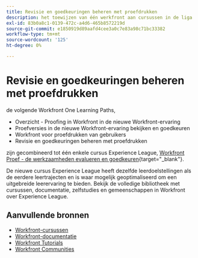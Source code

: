 ```yaml
---
title: Revisie en goedkeuringen beheren met proefdrukken
description: het toewijzen van één werkfront aan cursussen in de liga
exl-id: 83b0a8c1-0139-472c-a4d6-465b8572219d
source-git-commit: e1850919d89aafd4cee3a0c7e83a98c71bc33382
workflow-type: tm+mt
source-wordcount: '125'
ht-degree: 0%

---
```


# Revisie en goedkeuringen beheren met proefdrukken

de volgende Workfront One Learning Paths,

* Overzicht - Proofing in Workfront in de nieuwe Workfront-ervaring
* Proefversies in de nieuwe Workfront-ervaring bekijken en goedkeuren
* Workfront voor proefdrukken van gebruikers
* Revisie en goedkeuringen beheren met proefdrukken

zijn gecombineerd tot één enkele cursus Experience League, [Workfront Proef - de werkzaamheden evalueren en goedkeuren](https://experienceleague.adobe.com/?recommended=Workfront-L-1-2022.1.proof){target="_blank"}.

De nieuwe cursus Experience League heeft dezelfde leerdoelstellingen als de eerdere leertrajecten en is waar mogelijk geoptimaliseerd om een uitgebreide leerervaring te bieden.  Bekijk de volledige bibliotheek met cursussen, documentatie, zelfstudies en gemeenschappen in Workfront over Experience League.

## Aanvullende bronnen

* [Workfront-cursussen](https://experienceleague.adobe.com/?lang=en&amp;Solution=Workfront#courses)
* [Workfront-documentatie](https://experienceleague.adobe.com/docs/workfront.html)
* [Workfront Tutorials](https://experienceleague.adobe.com/docs/workfront-learn/tutorials-workfront/home.html)
* [Workfront Communities](https://experienceleaguecommunities.adobe.com/t5/workfront/ct-p/workfront)

